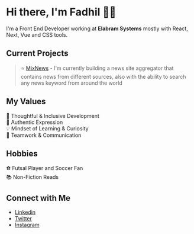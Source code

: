 # Hi there, I'm Fadhil 👋🏻
I'm a Front End Developer working at <strong>Elabram Systems</strong> mostly with React, Next, Vue and CSS tools.

## Current Projects <br/>
> ⭐️ [MixNews](https://github.com/fadhilradh/FadNews-React-Next) - I'm currently building a news site aggregator that contains news from different sources, also with the ability to search any news keyword from around the world

## My Values
🧠 Thoughtful & Inclusive Development <br/>
🖤 Authentic Expression <br/>
💡 Mindset of Learning & Curiosity <br/>
🙌 Teamwork & Communication

## Hobbies
:soccer: Futsal Player and Soccer Fan <br/>
:books: Non-Fiction Reads

## Connect with Me
- [Linkedin](https://www.linkedin.com/in/fadhil-radhian-463024205/) <br/>
- [Twitter](https://twitter.com/fadhil_radhian) <br/>
- [Instagram](https://www.instagram.com/fadhilrad) <br/>
